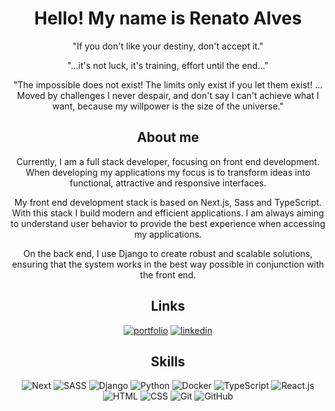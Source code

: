 <div align=center>
  
  # Hello! My name is Renato Alves 
  
  "If you don't like your destiny, don't accept it."

  "...it's not luck, it's training, effort until the end..."
  
  "The impossible does not exist! The limits only exist if you let them exist! ... Moved by challenges I never despair, and don't say I can't achieve what I want, because my willpower is the size of the universe."
  
  ## About me
  Currently, I am a full stack developer, focusing on front end development. When developing my applications my focus is to transform ideas into functional, attractive and responsive interfaces.
  
  My front end development stack is based on Next.js, Sass and TypeScript. With this stack I build modern and efficient applications. I am always aiming to understand user behavior to provide the best experience when accessing my applications.
  
  On the back end, I use Django to create robust and scalable solutions, ensuring that the system works in the best way possible in conjunction with the front end.

  
  ## Links
  [![portfolio](https://img.shields.io/badge/portfolio-000?style=for-the-badge&logo=Awesome-Lists&logoColor=white)](https://renatoalves.site/)
  [![linkedin](https://img.shields.io/badge/linkedin-0A66C2?style=for-the-badge&logo=linkedin&logoColor=white)](https://linkedin.com/in/renatosalves)
  
  
  ## Skills
  ![Next](https://skillicons.dev/icons?i=next "Next")
  ![SASS](https://skillicons.dev/icons?i=sass "SASS")
  ![Django](https://skillicons.dev/icons?i=django "Django")
  ![Python](https://skillicons.dev/icons?i=python "Python")
  ![Docker](https://skillicons.dev/icons?i=docker "Docker")
  ![TypeScript](https://skillicons.dev/icons?i=ts "TypeScript")
  ![React.js](https://skillicons.dev/icons?i=react "React.js")
  ![HTML](https://skillicons.dev/icons?i=html "HTML")
  ![CSS](https://skillicons.dev/icons?i=css "CSS")
  ![Git](https://skillicons.dev/icons?i=git "Git")
  ![GitHub](https://skillicons.dev/icons?i=github "GitHub")
  
</div>
